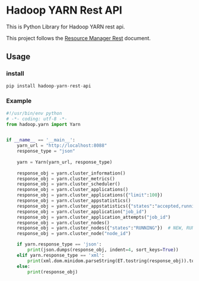 # Hadoop YARN Rest API

This is Python Library for Hadoop YARN rest api.

This project follows the [Resource Manager Rest](https://hadoop.apache.org/docs/current/hadoop-yarn/hadoop-yarn-site/ResourceManagerRest.html) document.

## Usage

### install
```python
pip install hadoop-yarn-rest-api
```

### Example

```python
#!/usr/bin/env python
# -*- coding: utf-8 -*-
from hadoop.yarn import Yarn


if __name__ == '__main__':
	yarn_url = "http://localhost:8088"
	response_type = "json"
	
    yarn = Yarn(yarn_url, response_type)
    
    response_obj = yarn.cluster_information()
    response_obj = yarn.cluster_metrics()
    response_obj = yarn.cluster_scheduler()
    response_obj = yarn.cluster_applications()
    response_obj = yarn.cluster_applications({"limit":100})
    response_obj = yarn.cluster_appstatistics()
    response_obj = yarn.cluster_appstatistics({"states":"accepted,running,finished","applicationTypes":"mapreduce"})
    response_obj = yarn.cluster_application("job_id")
    response_obj = yarn.cluster_application_attempts("job_id")
    response_obj = yarn.cluster_nodes()
    response_obj = yarn.cluster_nodes({"states":"RUNNING"})  # NEW, RUNNING, UNHEALTHY, DECOMMISSIONING, DECOMMISSIONED, LOST, REBOOTED, SHUTDOWN
    response_obj = yarn.cluster_node("node_id")

    if yarn.response_type == 'json':
        print(json.dumps(response_obj, indent=4, sort_keys=True))
    elif yarn.response_type == 'xml':
        print(xml.dom.minidom.parseString(ET.tostring(response_obj)).toprettyxml())
    else:
        print(response_obj)
```
